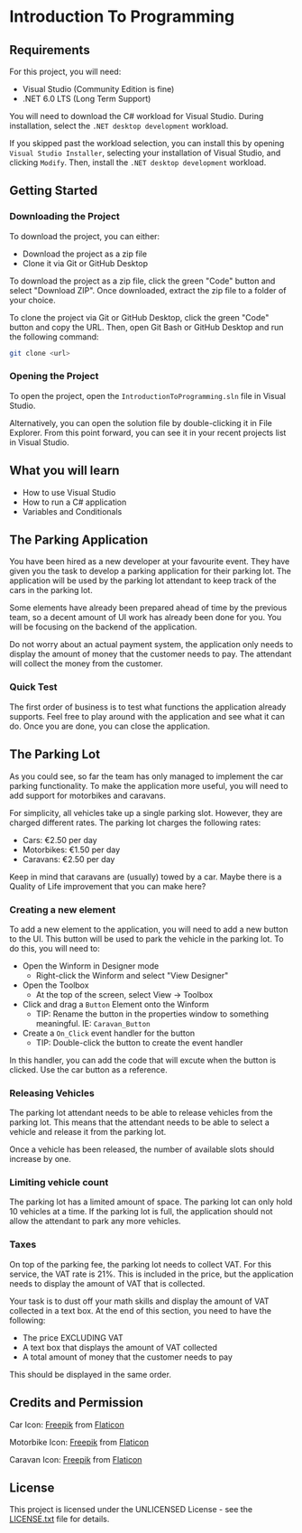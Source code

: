 # Introduction To Programming

## Requirements

For this project, you will need:

- Visual Studio (Community Edition is fine)
- .NET 6.0 LTS (Long Term Support)

You will need to download the C# workload for Visual Studio. During installation, select the `.NET desktop development` workload.

If you skipped past the workload selection, you can install this by opening `Visual Studio Installer`, selecting your installation of Visual Studio, and clicking `Modify`. Then, install the `.NET desktop development` workload.

## Getting Started

### Downloading the Project

To download the project, you can either:

- Download the project as a zip file
- Clone it via Git or GitHub Desktop

To download the project as a zip file, click the green "Code" button and select "Download ZIP". Once downloaded, extract the zip file to a folder of your choice.

To clone the project via Git or GitHub Desktop, click the green "Code" button and copy the URL. Then, open Git Bash or GitHub Desktop and run the following command:

```bash
git clone <url>
```

### Opening the Project

To open the project, open the `IntroductionToProgramming.sln` file in Visual Studio.

Alternatively, you can open the solution file by double-clicking it in File Explorer.
From this point forward, you can see it in your recent projects list in Visual Studio.

## What you will learn

- How to use Visual Studio
- How to run a C# application
- Variables and Conditionals

## The Parking Application

You have been hired as a new developer at your favourite event. They have given you the task to develop a parking application for their parking lot. The application will be used by the parking lot attendant to keep track of the cars in the parking lot.

Some elements have already been prepared ahead of time by the previous team, so a decent amount of UI work has already been done for you. You will be focusing on the backend of the application.

Do not worry about an actual payment system, the application only needs to display the amount of money that the customer needs to pay. The attendant will collect the money from the customer.

### Quick Test

The first order of business is to test what functions the application already supports.
Feel free to play around with the application and see what it can do. Once you are done, you can close the application.

## The Parking Lot

As you could see, so far the team has only managed to implement the car parking functionality. To make the application more useful, you will need to add support for motorbikes and caravans.

For simplicity, all vehicles take up a single parking slot. However, they are charged different rates. The parking lot charges the following rates:

- Cars: €2.50 per day
- Motorbikes: €1.50 per day
- Caravans: €2.50 per day

Keep in mind that caravans are (usually) towed by a car. Maybe there is a Quality of Life improvement that you can make here?

### Creating a new element

To add a new element to the application, you will need to add a new button to the UI. This button will be used to park the vehicle in the parking lot. To do this, you will need to:

- Open the Winform in Designer mode
  - Right-click the Winform and select "View Designer"
- Open the Toolbox
  - At the top of the screen, select View -> Toolbox
- Click and drag a `Button` Element onto the Winform
  - TIP: Rename the button in the properties window to something meaningful. IE: `Caravan_Button`
- Create a `On_Click` event handler for the button
  - TIP: Double-click the button to create the event handler

In this handler, you can add the code that will excute when the button is clicked. Use the car button as a reference.

### Releasing Vehicles

The parking lot attendant needs to be able to release vehicles from the parking lot. This means that the attendant needs to be able to select a vehicle and release it from the parking lot.

Once a vehicle has been released, the number of available slots should increase by one.

### Limiting vehicle count

The parking lot has a limited amount of space. The parking lot can only hold 10 vehicles at a time. If the parking lot is full, the application should not allow the attendant to park any more vehicles.

### Taxes

On top of the parking fee, the parking lot needs to collect VAT. For this service, the VAT rate is 21%. This is included in the price, but the application needs to display the amount of VAT that is collected.

Your task is to dust off your math skills and display the amount of VAT collected in a text box. At the end of this section, you need to have the following:

- The price EXCLUDING VAT
- A text box that displays the amount of VAT collected
- A total amount of money that the customer needs to pay

This should be displayed in the same order.

## Credits and Permission

Car Icon: [Freepik](https://www.freepik.com) from [Flaticon](https://www.flaticon.com/)

Motorbike Icon: [Freepik](https://www.freepik.com) from [Flaticon](https://www.flaticon.com/)

Caravan Icon: [Freepik](https://www.freepik.com) from [Flaticon](https://www.flaticon.com/)

## License

This project is licensed under the UNLICENSED License - see the [LICENSE.txt](LICENSE.txt) file for details.
